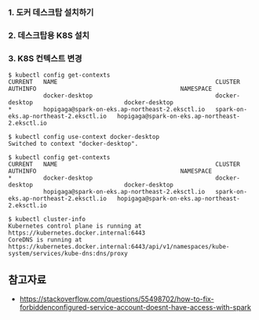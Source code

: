 
### 1. 도커 데스크탑 설치하기 ###



### 2. 데스크탑용 K8S 설치 ###




### 3. K8S 컨텍스트 변경 ###

```
$ kubectl config get-contexts
CURRENT   NAME                                             CLUSTER                                 AUTHINFO                                         NAMESPACE
          docker-desktop                                   docker-desktop                          docker-desktop
*         hopigaga@spark-on-eks.ap-northeast-2.eksctl.io   spark-on-eks.ap-northeast-2.eksctl.io   hopigaga@spark-on-eks.ap-northeast-2.eksctl.io

$ kubectl config use-context docker-desktop
Switched to context "docker-desktop".

$ kubectl config get-contexts
CURRENT   NAME                                             CLUSTER                                 AUTHINFO                                         NAMESPACE
*         docker-desktop                                   docker-desktop                          docker-desktop
          hopigaga@spark-on-eks.ap-northeast-2.eksctl.io   spark-on-eks.ap-northeast-2.eksctl.io   hopigaga@spark-on-eks.ap-northeast-2.eksctl.io

$ kubectl cluster-info
Kubernetes control plane is running at https://kubernetes.docker.internal:6443
CoreDNS is running at https://kubernetes.docker.internal:6443/api/v1/namespaces/kube-system/services/kube-dns:dns/proxy
```

## 참고자료 ##

* https://stackoverflow.com/questions/55498702/how-to-fix-forbiddenconfigured-service-account-doesnt-have-access-with-spark
